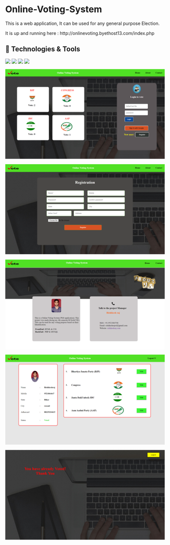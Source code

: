 # Online-Voting-System
<p>This is a web application, It can be used for any general purpose Election.</p>
It is up and running here : http://onlinevoting.byethost13.com/index.php

## 🔧 Technologies & Tools
![](https://img.shields.io/badge/FrontEnd-HTML-informational?style=flat&logo=Html&logoColor=white&color=2bbc8a)
![](https://img.shields.io/badge/FrontEnd-CSS-informational?style=flat&logo=CSS&logoColor=white&color=2bbc8a)
![](https://img.shields.io/badge/BackEnd-PHP-informational?style=flat&logo=php&logoColor=white&color=2bbc8a)
![](https://img.shields.io/badge/Database-Mysql-informational?style=flat&logo=mysql&logoColor=white&color=2bbc8a)

<img src="Screenshot (27).png"><br>

<img src="Screenshot (28).png"><br>

<img src="Screenshot (34).png"><br>

<img src="Screenshot (35).png"><br>

<img src="Screenshot (36).png">
